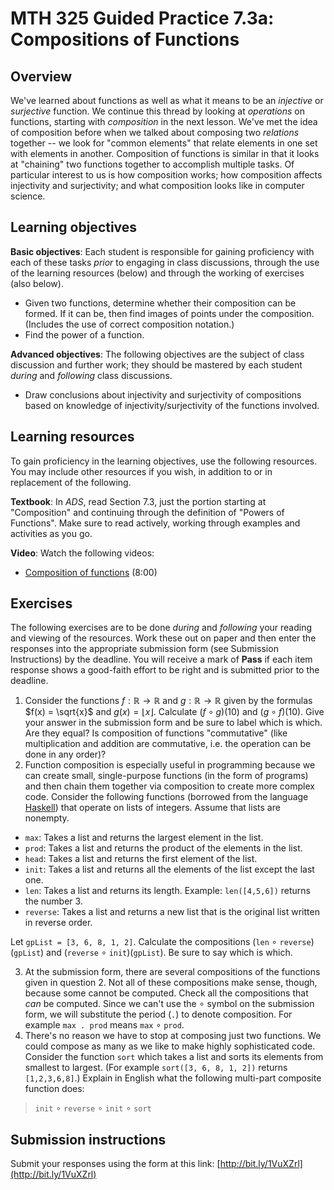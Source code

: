 # MTH 325 Guided Practice 7.3a: Compositions of Functions

## Overview

We've learned about functions as well as what it means to be an _injective_ or _surjective_ function. We continue this thread by looking at _operations_ on functions, starting with _composition_ in the next lesson. We've met the idea of composition before when we talked about composing two _relations_ together -- we look for "common elements" that relate elements in one set with elements in another. Composition of functions is similar in that it looks at "chaining" two functions together to accomplish multiple tasks. Of particular interest to us is how composition works; how composition affects injectivity and surjectivity; and what composition looks like in computer science. 

## Learning objectives

__Basic objectives__: Each student is responsible for gaining proficiency with each of these tasks _prior_ to engaging in class discussions, through the use of the learning resources (below) and through the working of exercises (also below). 

+ Given two functions, determine whether their composition can be formed. If it can be, then find images of points under the composition. (Includes the use of correct composition notation.)
+ Find the power of a function. 

__Advanced objectives__: The following objectives are the subject of class discussion and further work; they should be mastered by each student _during_ and _following_ class discussions. 

+ Draw conclusions about injectivity and surjectivity of compositions based on knowledge of injectivity/surjectivity of the functions involved. 

## Learning resources 

To gain proficiency in the learning objectives, use the following resources. You may include other resources if you wish, in addition to or in replacement of the following. 

__Textbook__: In _ADS_, read Section 7.3, just the portion starting at "Composition" and continuing through the definition of "Powers of Functions". Make sure to read actively, working through examples and activities as you go. 

__Video__: Watch the following videos:

+ [Composition of functions](https://youtu.be/S4AEZElTPDo) (8:00)

## Exercises

The following exercises are to be done _during_ and _following_ your reading and viewing of the resources. Work these out on paper and then enter the responses into the appropriate submission form (see Submission Instructions) by the deadline. You will receive a mark of __Pass__ if each item response shows a good-faith effort to be right and is submitted prior to the deadline. 

1. Consider the functions $f: \mathbb{R} \rightarrow \mathbb{R}$ and $g: \mathbb{R} \rightarrow \mathbb{R}$ given by the formulas $f(x) = \sqrt{x}$ and $g(x) = \lfloor x \rfloor$. Calculate $(f \circ g)(10)$ and $(g \circ f)(10)$. Give your answer in the submission form and be sure to label which is which. Are they equal? Is composition of functions "commutative" (like multiplication and addition are commutative, i.e. the operation can be done in any order)?
2. Function composition is especially useful in programming because we can create small, single-purpose functions (in the form of programs) and then chain them together via composition to create more complex code. Consider the following functions (borrowed from the language [Haskell](https://www.haskell.org/)) that operate on lists of integers. Assume that lists are nonempty. 

+ `max`: Takes a list and returns the largest element in the list. 
+ `prod`: Takes a list and returns the product of the elements in the list. 
+ `head`: Takes a list and returns the first element of the list. 
+ `init`: Takes a list and returns all the elements of the list except the last one.
+ `len`: Takes a list and returns its length. Example: `len([4,5,6])` returns the number 3. 
+ `reverse`: Takes a list and returns a new list that is the original list written in reverse order. 
<!-- >`last`: Takes a list and returns the last lement of the list. 
>`tail`: Takes a list and returns a new list consisting of all elements except the head. For example, `tail([4,5,6])` returns the list `[5,6]`. 
>`min`: Takes a list and returns the smallest element in the list.  -->

Let `gpList = [3, 6, 8, 1, 2]`. Calculate the compositions (`len` $\circ$ `reverse`)(`gpList`) and (`reverse` $\circ$ `init`)(`gpList`). Be sure to say which is which. 

3. At the submission form, there are several compositions of the functions given in question 2. Not all of these compositions make sense, though, because some cannot be computed. Check all the compositions that _can_ be computed. Since we can't use the $\circ$ symbol on the submission form, we will substitute the period (`.`) to denote composition. For example `max . prod` means `max` $\circ$ `prod`. 
4. There's no reason we have to stop at composing just two functions. We could compose as many as we like to make highly sophisticated code. Consider the function `sort` which takes a list and sorts its elements from smallest to largest. (For example `sort([3, 6, 8, 1, 2])` returns `[1,2,3,6,8]`.) Explain in English what the following multi-part composite function does: 

> `init` $\circ$ `reverse` $\circ$ `init` $\circ$ `sort`


## Submission instructions

Submit your responses using the form at this link: [http://bit.ly/1VuXZrl](http://bit.ly/1VuXZrl)